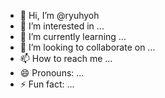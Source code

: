 - 👋 Hi, I’m @ryuhyoh
- 👀 I’m interested in ...
- 🌱 I’m currently learning ...
- 💞️ I’m looking to collaborate on ...
- 📫 How to reach me ...
- 😄 Pronouns: ...
- ⚡ Fun fact: ...

<!---
ryuhyoh/ryuhyoh is a ✨ special ✨ repository because its `README.md` (this file) appears on your GitHub profile.
You can click the Preview link to take a look at your changes.
--->
